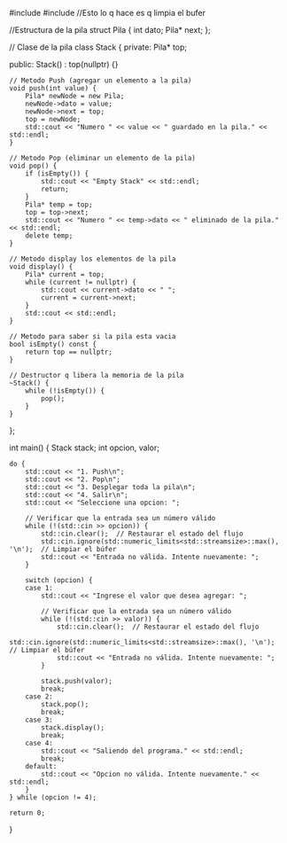#include <iostream>
#include <limits> //Esto lo q hace es q limpia el bufer


//Estructura de la pila
struct Pila {
    int dato;
    Pila* next;
};

// Clase de la pila
class Stack {
private:
    Pila* top;

public:
    Stack() : top(nullptr) {}

    // Metodo Push (agregar un elemento a la pila)
    void push(int value) {
        Pila* newNode = new Pila;
        newNode->dato = value;
        newNode->next = top;
        top = newNode;
        std::cout << "Numero " << value << " guardado en la pila." << std::endl;
    }

    // Metodo Pop (eliminar un elemento de la pila)
    void pop() {
        if (isEmpty()) {
            std::cout << "Empty Stack" << std::endl;
            return;
        }
        Pila* temp = top;
        top = top->next;
        std::cout << "Numero " << temp->dato << " eliminado de la pila." << std::endl;
        delete temp;
    }

    // Metodo display los elementos de la pila
    void display() {
        Pila* current = top;
        while (current != nullptr) {
            std::cout << current->dato << " ";
            current = current->next;
        }
        std::cout << std::endl;
    }

    // Metodo para saber si la pila esta vacia
    bool isEmpty() const {
        return top == nullptr;
    }

    // Destructor q libera la memoria de la pila
    ~Stack() {
        while (!isEmpty()) {
            pop();
        }
    }
};

int main() {
    Stack stack;
    int opcion, valor;

    do {
        std::cout << "1. Push\n";
        std::cout << "2. Pop\n";
        std::cout << "3. Desplegar toda la pila\n";
        std::cout << "4. Salir\n";
        std::cout << "Seleccione una opcion: ";

        // Verificar que la entrada sea un número válido
        while (!(std::cin >> opcion)) {
            std::cin.clear();  // Restaurar el estado del flujo
            std::cin.ignore(std::numeric_limits<std::streamsize>::max(), '\n');  // Limpiar el búfer
            std::cout << "Entrada no válida. Intente nuevamente: ";
        }

        switch (opcion) {
        case 1:
            std::cout << "Ingrese el valor que desea agregar: ";

            // Verificar que la entrada sea un número válido
            while (!(std::cin >> valor)) {
                std::cin.clear();  // Restaurar el estado del flujo
                std::cin.ignore(std::numeric_limits<std::streamsize>::max(), '\n');  // Limpiar el búfer
                std::cout << "Entrada no válida. Intente nuevamente: ";
            }

            stack.push(valor);
            break;
        case 2:
            stack.pop();
            break;
        case 3:
            stack.display();
            break;
        case 4:
            std::cout << "Saliendo del programa." << std::endl;
            break;
        default:
            std::cout << "Opcion no válida. Intente nuevamente." << std::endl;
        }
    } while (opcion != 4);

    return 0;
}
